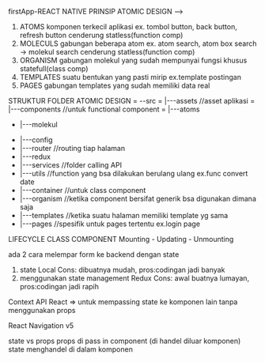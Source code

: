 firstApp-REACT NATIVE
PRINSIP ATOMIC DESIGN --> 
1. ATOMS
    komponen terkecil aplikasi ex. tombol button, back button, refresh button
    cenderung statless(function comp)
2. MOLECULS
    gabungan beberapa atom ex. atom search, atom box search -> molekul search
    cenderung statless(function comp)
3. ORGANISM
    gabungan molekul yang sudah mempunyai fungsi khusus
    statefull(class comp)
4. TEMPLATES
    suatu bentukan yang pasti mirip ex.template postingan
5. PAGES
    gabungan templates yang sudah memiliki data real

STRUKTUR FOLDER ATOMIC DESIGN
= --src
= |---assets //asset aplikasi
= |---components //untuk functional component
= |---atoms
-  |---molekul
+ |---config
+  |---router //routing tiap halaman
+  |---redux
+  |---services //folder calling API
+ |---utils //function yang bsa dilakukan berulang ulang ex.func convert date
+ |---container  //untuk class component
+  |---organism //ketika component bersifat generik bsa digunakan dimana saja
+  |---templates //ketika suatu halaman memiliki template yg sama 
+ |---pages //spesifik untuk pages tertentu ex.login page

LIFECYCLE CLASS COMPONENT 
Mounting - Updating - Unmounting

ada 2 cara melempar form ke backend dengan state
1. state Local
    Cons: dibuatnya mudah, pros:codingan jadi banyak
2. menggunakan state management Redux
    Cons: awal buatnya lumayan, pros:codingan jadi rapih

Context API React => untuk mempassing state ke komponen lain tanpa menggunakan props

React Navigation v5


state vs props
props di pass in component (di handel diluar komponen)
state menghandel di dalam komponen